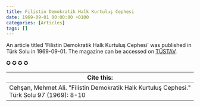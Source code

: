 ```yaml
---
title: Filistin Demokratik Halk Kurtuluş Cephesi
date: 1969-09-01 00:00:00 +0100
categories: [Articles]
tags: []
---
```


An article titled 'Filistin Demokratik Halk Kurtuluş Cephesi' was published in Türk Solu in 1969-09-01. The magazine can be accessed on [TÜSTAV](https://www.tustav.org/sureli-yayinlar-arsivi/turk-solu/).

✪ ✪ ✪ ✪



| Cite this:   |
|--------|
| Cehşan, Mehmet Ali. "Filistin Demokratik Halk Kurtuluş Cephesi." Türk Solu 97 (1969): 8-10 

